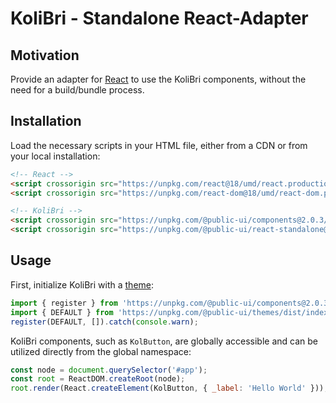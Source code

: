 # KoliBri - Standalone React-Adapter

## Motivation

Provide an adapter for [React](https://reactjs.org) to use the KoliBri components, without the need for a build/bundle process.

## Installation

Load the necessary scripts in your HTML file, either from a CDN or from your local installation:

```html
<!-- React -->
<script crossorigin src="https://unpkg.com/react@18/umd/react.production.min.js"></script>
<script crossorigin src="https://unpkg.com/react-dom@18/umd/react-dom.production.min.js"></script>

<!-- KoliBri -->
<script crossorigin src="https://unpkg.com/@public-ui/components@2.0.3/dist/kolibri/kolibri.esm.js" type="module"></script>
<script crossorigin src="https://unpkg.com/@public-ui/react-standalone@2.0.3/dist/index.mjs" type="module"></script>
```

## Usage

First, initialize KoliBri with a [theme](https://github.com/public-ui/kolibri/tree/develop/packages/themes):

```ts
import { register } from 'https://unpkg.com/@public-ui/components@2.0.3/dist/esm/index.js';
import { DEFAULT } from 'https://unpkg.com/@public-ui/themes/dist/index.mjs';
register(DEFAULT, []).catch(console.warn);
```

KoliBri components, such as `KolButton`, are globally accessible and can be utilized directly from the global namespace:

```js
const node = document.querySelector('#app');
const root = ReactDOM.createRoot(node);
root.render(React.createElement(KolButton, { _label: 'Hello World' }));
```
